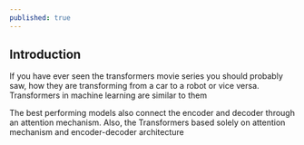 ```yaml
---
published: true
---
```

## Introduction

If you have ever seen the transformers movie series you should probably saw, how they are transforming from a car to a robot or vice versa. Transformers in machine learning are similar to them

The best performing models also connect the encoder and decoder through an attention mechanism.
Also,  the Transformers based solely on attention mechanism and encoder-decoder architecture

